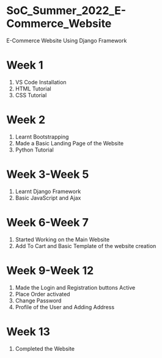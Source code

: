 # SoC_Summer_2022_E-Commerce_Website
E-Commerce Website Using Django Framework

# Week 1
1) VS Code Installation
2) HTML Tutorial
3) CSS Tutorial

# Week 2
1) Learnt Bootstrapping
2) Made a Basic Landing Page of the Website
3) Python Tutorial

# Week 3-Week 5
1) Learnt Django Framework
2) Basic JavaScript and Ajax

# Week 6-Week 7
1) Started Working on the Main Website
2) Add To Cart and Basic Template of the website creation

# Week 9-Week 12
1) Made the Login and Registration buttons Active
2) Place Order activated
3) Change Password
4) Profile of the User and Adding Address

# Week 13
1) Completed the Website


